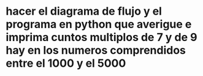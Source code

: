 #  hacer el diagrama de flujo y el programa en python que averigue e imprima cuntos multiplos de 7 y de 9 hay en los numeros comprendidos entre el 1000 y el 5000

